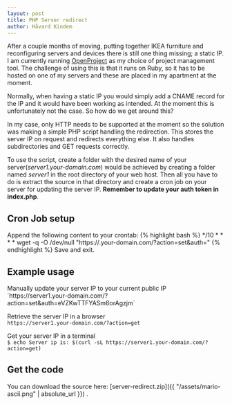 ```yaml
---
layout: post
title: PHP Server redirect
author: Håvard Kindem
---
```

After a couple months of moving, putting together IKEA furniture and reconfiguring servers and devices there is still one thing missing; a static IP. I am currently running <a title="OpenProject Website" href="https://www.openproject.org/" target="_blank">OpenProject</a> as my choice of project management tool. The challenge of using this is that it runs on Ruby, so it has to be hosted on one of my servers and these are placed in my apartment at the moment.

Normally, when having a static IP you would simply add a CNAME record for the IP and it would have been working as intended. At the moment this is unfortunately not the case. So how do we get around this?

In my case, only HTTP needs to be supported at the moment so the solution was making a simple PHP script handling the redirection. This stores the server IP on request and redirects everything else. It also handles subdirectories and GET requests correctly.

To use the script, create a folder with the desired name of your server(<em>server1.your-domain.com</em>) would be achieved by creating a folder named <em>server1</em> in the root directory of your web host. Then all you have to do is extract the source in that directory and create a cron job on your server for updating the server IP. <strong>Remember to update your auth token in index.php</strong>.

<h2>Cron Job setup</h2>
Append the following content to your crontab:
{% highlight bash %}
*/10 * * * * wget -q -O /dev/null "https://<folder-name>.your-domain.com/?action=set&auth=<your-auth-code>"
{% endhighlight %}
Save and exit.

<h2>Example usage</h2>
Manually update your server IP to your current public IP<br />
`https://server1.your-domain.com/?action=set&auth=eVZKwTTFYASm6orAgzjm`

Retrieve the server IP in a browser<br />
`https://server1.your-domain.com/?action=get`

Get your server IP in a terminal<br />
`$ echo Server ip is: $(curl -sL https://server1.your-domain.com/?action=get)`

<h2>Get the code</h2>
You can download the source here: [server-redirect.zip]({{ "/assets/mario-ascii.png" | absolute_url }}) . 
